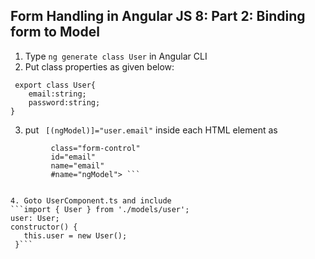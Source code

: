 ## Form Handling in Angular JS 8: Part 2: Binding form to Model

1. Type ```ng generate class User``` in Angular CLI
2. Put class properties as given below:
```
 export class User{
    email:string;
    password:string;
} 
```

3. put ``` [(ngModel)]="user.email"``` inside each HTML element as 
 ```<input type="text" [(ngModel)]="user.email" 
          class="form-control"
          id="email"
          name="email"
          #name="ngModel"> ```


4. Goto UserComponent.ts and include
```import { User } from './models/user';
user: User;
constructor() {
    this.user = new User();
  }```

